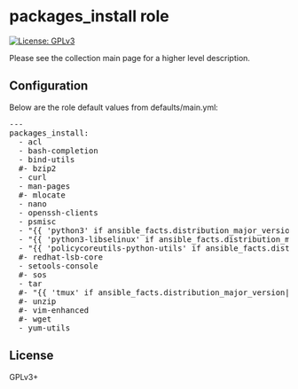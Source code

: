 # packages_install role

[![License: GPLv3](https://img.shields.io/badge/license-GPLv3-brightgreen.svg)](https://www.gnu.org/licenses/gpl-3.0)

Please see the collection main page for a higher level description.

## Configuration

Below are the role default values from defaults/main.yml:

<pre>
---
packages_install:
  - acl
  - bash-completion
  - bind-utils
  #- bzip2
  - curl
  - man-pages
  #- mlocate
  - nano
  - openssh-clients
  - psmisc
  - "{{ 'python3' if ansible_facts.distribution_major_version|int >= 8 else 'python' }}"
  - "{{ 'python3-libselinux' if ansible_facts.distribution_major_version|int >= 8 else 'libselinux-utils' }}"
  - "{{ 'policycoreutils-python-utils' if ansible_facts.distribution_major_version|int >= 8 else 'policycoreutils-python' }}"
  #- redhat-lsb-core
  - setools-console
  #- sos
  - tar
  #- "{{ 'tmux' if ansible_facts.distribution_major_version|int >= 8 else 'screen' }}"
  #- unzip
  #- vim-enhanced
  #- wget
  - yum-utils
</pre>

## License

GPLv3+

